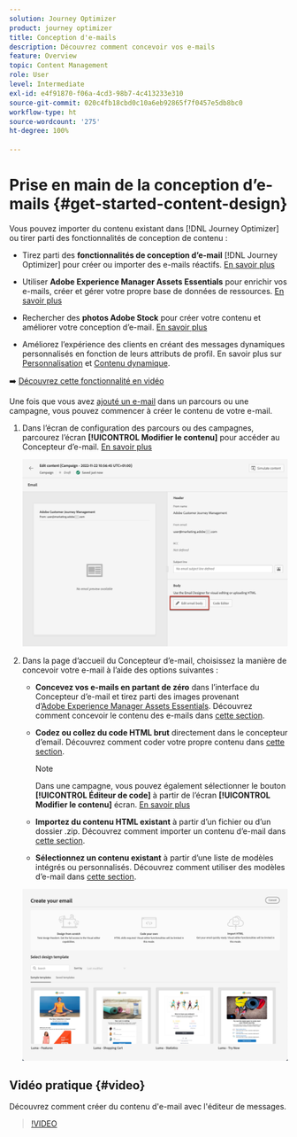 ```yaml
---
solution: Journey Optimizer
product: journey optimizer
title: Conception d'e-mails
description: Découvrez comment concevoir vos e-mails
feature: Overview
topic: Content Management
role: User
level: Intermediate
exl-id: e4f91870-f06a-4cd3-98b7-4c413233e310
source-git-commit: 020c4fb18cbd0c10a6eb92865f7f0457e5db8bc0
workflow-type: ht
source-wordcount: '275'
ht-degree: 100%

---
```


# Prise en main de la conception d’e-mails {#get-started-content-design}

Vous pouvez importer du contenu existant dans [!DNL Journey Optimizer] ou tirer parti des fonctionnalités de conception de contenu :

* Tirez parti des **fonctionnalités de conception d’e-mail** [!DNL Journey Optimizer] pour créer ou importer des e-mails réactifs. [En savoir plus](content-from-scratch.md)

* Utiliser **Adobe Experience Manager Assets Essentials** pour enrichir vos e-mails, créer et gérer votre propre base de données de ressources. [En savoir plus](assets-essentials.md)

* Rechercher des **photos Adobe Stock** pour créer votre contenu et améliorer votre conception d’e-mail. [En savoir plus](stock.md)

* Améliorez l’expérience des clients en créant des messages dynamiques personnalisés en fonction de leurs attributs de profil. En savoir plus sur [Personnalisation](../personalization/personalize.md) et [Contenu dynamique](../personalization/get-started-dynamic-content.md).

➡️ [Découvrez cette fonctionnalité en vidéo](#video)

Une fois que vous avez [ajouté un e-mail](create-email.md) dans un parcours ou une campagne, vous pouvez commencer à créer le contenu de votre e-mail.

1. Dans l’écran de configuration des parcours ou des campagnes, parcourez l’écran **[!UICONTROL Modifier le contenu]** pour accéder au Concepteur d’e-mail. [En savoir plus](create-email.md#define-email-content)

   ![](assets/email_designer_edit_email_body.png)

1. Dans la page d’accueil du Concepteur d’e-mail, choisissez la manière de concevoir votre e-mail à l’aide des options suivantes :

   * **Concevez vos e-mails en partant de zéro** dans l’interface du Concepteur d’e-mail et tirez parti des images provenant d’[Adobe Experience Manager Assets Essentials](assets-essentials.md). Découvrez comment concevoir le contenu des e-mails dans [cette section](content-from-scratch.md).

   * **Codez ou collez du code HTML brut** directement dans le concepteur d’email. Découvrez comment coder votre propre contenu dans [cette section](code-content.md).

      >[!NOTE]
      >
      >Dans une campagne, vous pouvez également sélectionner le bouton **[!UICONTROL Éditeur de code]** à partir de l’écran **[!UICONTROL Modifier le contenu]** écran. [En savoir plus](create-email.md#define-email-content)


   * **Importez du contenu HTML existant** à partir d’un fichier ou d’un dossier .zip. Découvrez comment importer un contenu d’e-mail dans [cette section](existing-content.md).

   * **Sélectionnez un contenu existant** à partir d’une liste de modèles intégrés ou personnalisés. Découvrez comment utiliser des modèles d’e-mail dans [cette section](email-templates.md).

   ![](assets/email_designer_create_options.png)

## Vidéo pratique {#video}

Découvrez comment créer du contenu d&#39;e-mail avec l&#39;éditeur de messages.

>[!VIDEO](https://video.tv.adobe.com/v/334150?quality=12)